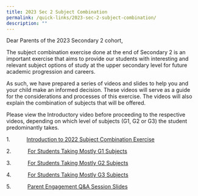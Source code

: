 ```yaml
---
title: 2023 Sec 2 Subject Combination
permalink: /quick-links/2023-sec-2-subject-combination/
description: ""
---
```

Dear Parents of the 2023 Secondary 2 cohort,

The subject combination exercise done at the end of Secondary 2 is an important exercise that aims to provide our students with interesting and relevant subject options of study at the upper secondary level for future academic progression and careers.

As such, we have prepared a series of videos and slides to help you and your child make an informed decision. These videos will serve as a guide for the considerations and processes of this exercise. The videos will also explain the combination of subjects that will be offered.

Please view the Introductory video before proceeding to the respective videos, depending on which level of subjects (G1, G2 or G3) the student predominantly takes.

1\.           [Introduction to 2022 Subject Combination Exercise](https://www.loom.com/share/9426d2d03f204064b1d0ee0e052b192e)

2\.           [For Students Taking Mostly G1 Subjects](https://www.loom.com/share/8623a7569900463399807c38c417e8cb?sid=1f8afbd5-6c5a-4e4a-b207-17facaab63f6)

3\.           [For Students Taking Mostly G2 Subjects ](https://www.loom.com/share/f2a29ab112a0457f85f2da3c08ddd682?sid=c6b5a3c9-763a-4adf-b2b3-c85a58f59918)

4\.           [For Students Taking Mostly G3 Subjects](https://www.loom.com/share/cb9e5fe17fcb437db4c0b2a7d8e73df3?sid=eb146cb8-1b77-4d67-8a7a-0fa82fc4b7da)

5\.           [Parent Engagement Q&A Session Slides](/ISOMER%20CMS/2023_15%20Sept_%20Parent%20Student%20Engagement%20-%20QnA%20on%20subject%20combination_180923.pdf)